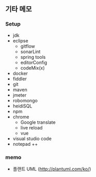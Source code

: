 ## 기타 메모

### Setup

- jdk
- eclipse
  - gitflow
  - sonarLint
  - spring tools
  - editorConfig
  - codeMix(x)
- docker
- fiddler
- git
- maven
- jmeter
- robomongo
- heidiSQL
- npm
- chrome
  - Google translate
  - live reload
  - vue
- visual studio code
- notepad ++

### memo

- 플랜트 UML (http://plantuml.com/ko/)
